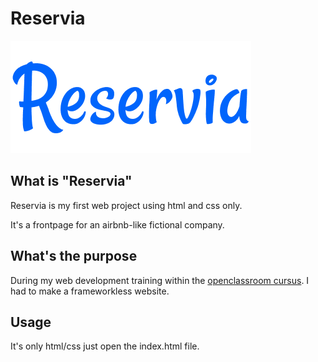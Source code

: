# Reservia

[![Logo Reservia](bin/logo/Reservia@3x.png)](https://foxygene.github.io/Reservia/#)

## What is "Reservia"

Reservia is my first web project using html and css only.

It's a frontpage for an airbnb-like fictional company.

## What's the purpose

During my web development training within the
[openclassroom cursus](https://openclassrooms.com/en/paths/314-developpeur-front-end). I had to make a frameworkless website.

## Usage

It's only html/css just open the index.html file.
